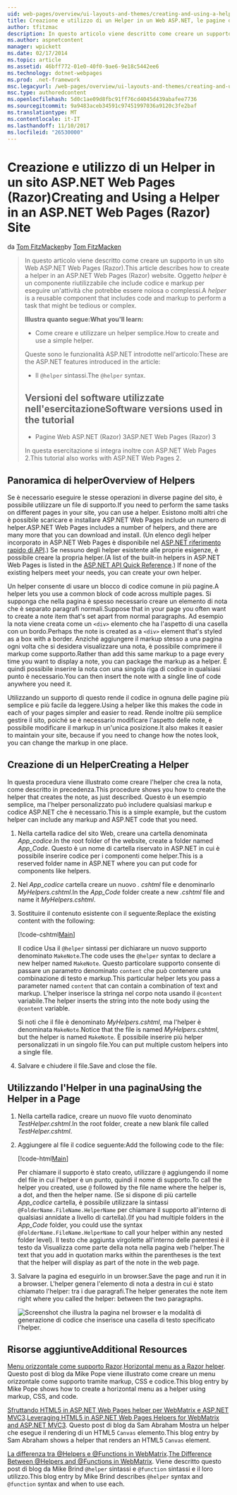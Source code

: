 ```yaml
---
uid: web-pages/overview/ui-layouts-and-themes/creating-and-using-a-helper-in-an-aspnet-web-pages-site
title: Creazione e utilizzo di un Helper in un Web ASP.NET, le pagine del sito (Razor) | Documenti Microsoft
author: tfitzmac
description: In questo articolo viene descritto come creare un supporto in un sito Web ASP.NET Web Pages (Razor). Un helper è un componente riutilizzabile che include codice e markup perf...
ms.author: aspnetcontent
manager: wpickett
ms.date: 02/17/2014
ms.topic: article
ms.assetid: 46bff772-01e0-40f0-9ae6-9e18c5442ee6
ms.technology: dotnet-webpages
ms.prod: .net-framework
msc.legacyurl: /web-pages/overview/ui-layouts-and-themes/creating-and-using-a-helper-in-an-aspnet-web-pages-site
msc.type: authoredcontent
ms.openlocfilehash: 5d0c1ae09d8fbc91ff76cd4045d439abafee7736
ms.sourcegitcommit: 9a9483aceb34591c97451997036a9120c3fe2baf
ms.translationtype: MT
ms.contentlocale: it-IT
ms.lasthandoff: 11/10/2017
ms.locfileid: "26530000"
---
```

<a name="creating-and-using-a-helper-in-an-aspnet-web-pages-razor-site"></a><span data-ttu-id="9f559-104">Creazione e utilizzo di un Helper in un sito ASP.NET Web Pages (Razor)</span><span class="sxs-lookup"><span data-stu-id="9f559-104">Creating and Using a Helper in an ASP.NET Web Pages (Razor) Site</span></span>
====================
<span data-ttu-id="9f559-105">da [Tom FitzMacken](https://github.com/tfitzmac)</span><span class="sxs-lookup"><span data-stu-id="9f559-105">by [Tom FitzMacken](https://github.com/tfitzmac)</span></span>

> <span data-ttu-id="9f559-106">In questo articolo viene descritto come creare un supporto in un sito Web ASP.NET Web Pages (Razor).</span><span class="sxs-lookup"><span data-stu-id="9f559-106">This article describes how to create a helper in an ASP.NET Web Pages (Razor) website.</span></span> <span data-ttu-id="9f559-107">Oggetto *helper* è un componente riutilizzabile che include codice e markup per eseguire un'attività che potrebbe essere noiosa o complessi.</span><span class="sxs-lookup"><span data-stu-id="9f559-107">A *helper* is a reusable component that includes code and markup to perform a task that might be tedious or complex.</span></span>
> 
> <span data-ttu-id="9f559-108">**Illustra quanto segue:**</span><span class="sxs-lookup"><span data-stu-id="9f559-108">**What you'll learn:**</span></span> 
> 
> - <span data-ttu-id="9f559-109">Come creare e utilizzare un helper semplice.</span><span class="sxs-lookup"><span data-stu-id="9f559-109">How to create and use a simple helper.</span></span>
> 
> <span data-ttu-id="9f559-110">Queste sono le funzionalità ASP.NET introdotte nell'articolo:</span><span class="sxs-lookup"><span data-stu-id="9f559-110">These are the ASP.NET features introduced in the article:</span></span>
> 
> - <span data-ttu-id="9f559-111">Il `@helper` sintassi.</span><span class="sxs-lookup"><span data-stu-id="9f559-111">The `@helper` syntax.</span></span>
>   
> 
> ## <a name="software-versions-used-in-the-tutorial"></a><span data-ttu-id="9f559-112">Versioni del software utilizzate nell'esercitazione</span><span class="sxs-lookup"><span data-stu-id="9f559-112">Software versions used in the tutorial</span></span>
> 
> 
> - <span data-ttu-id="9f559-113">Pagine Web ASP.NET (Razor) 3</span><span class="sxs-lookup"><span data-stu-id="9f559-113">ASP.NET Web Pages (Razor) 3</span></span>
>   
> 
> <span data-ttu-id="9f559-114">In questa esercitazione si integra inoltre con ASP.NET Web Pages 2.</span><span class="sxs-lookup"><span data-stu-id="9f559-114">This tutorial also works with ASP.NET Web Pages 2.</span></span>


## <a name="overview-of-helpers"></a><span data-ttu-id="9f559-115">Panoramica di helper</span><span class="sxs-lookup"><span data-stu-id="9f559-115">Overview of Helpers</span></span>

<span data-ttu-id="9f559-116">Se è necessario eseguire le stesse operazioni in diverse pagine del sito, è possibile utilizzare un file di supporto.</span><span class="sxs-lookup"><span data-stu-id="9f559-116">If you need to perform the same tasks on different pages in your site, you can use a helper.</span></span> <span data-ttu-id="9f559-117">Esistono molti altri che è possibile scaricare e installare ASP.NET Web Pages include un numero di helper.</span><span class="sxs-lookup"><span data-stu-id="9f559-117">ASP.NET Web Pages includes a number of helpers, and there are many more that you can download and install.</span></span> <span data-ttu-id="9f559-118">(Un elenco degli helper incorporato in ASP.NET Web Pages è disponibile nel [ASP.NET riferimento rapido di API](https://go.microsoft.com/fwlink/?LinkId=202907).) Se nessuno degli helper esistente alle proprie esigenze, è possibile creare la propria helper.</span><span class="sxs-lookup"><span data-stu-id="9f559-118">(A list of the built-in helpers in ASP.NET Web Pages is listed in the [ASP.NET API Quick Reference](https://go.microsoft.com/fwlink/?LinkId=202907).) If none of the existing helpers meet your needs, you can create your own helper.</span></span>

<span data-ttu-id="9f559-119">Un helper consente di usare un blocco di codice comune in più pagine.</span><span class="sxs-lookup"><span data-stu-id="9f559-119">A helper lets you use a common block of code across multiple pages.</span></span> <span data-ttu-id="9f559-120">Si supponga che nella pagina è spesso necessario creare un elemento di nota che è separato paragrafi normali.</span><span class="sxs-lookup"><span data-stu-id="9f559-120">Suppose that in your page you often want to create a note item that's set apart from normal paragraphs.</span></span> <span data-ttu-id="9f559-121">Ad esempio la nota viene creata come un `<div>` elemento che ha l'aspetto di una casella con un bordo.</span><span class="sxs-lookup"><span data-stu-id="9f559-121">Perhaps the note is created as a `<div>` element that's styled as a box with a border.</span></span> <span data-ttu-id="9f559-122">Anziché aggiungere il markup stesso a una pagina ogni volta che si desidera visualizzare una nota, è possibile comprimere il markup come supporto.</span><span class="sxs-lookup"><span data-stu-id="9f559-122">Rather than add this same markup to a page every time you want to display a note, you can package the markup as a helper.</span></span> <span data-ttu-id="9f559-123">È quindi possibile inserire la nota con una singola riga di codice in qualsiasi punto è necessario.</span><span class="sxs-lookup"><span data-stu-id="9f559-123">You can then insert the note with a single line of code anywhere you need it.</span></span>

<span data-ttu-id="9f559-124">Utilizzando un supporto di questo rende il codice in ognuna delle pagine più semplice e più facile da leggere.</span><span class="sxs-lookup"><span data-stu-id="9f559-124">Using a helper like this makes the code in each of your pages simpler and easier to read.</span></span> <span data-ttu-id="9f559-125">Rende inoltre più semplice gestire il sito, poiché se è necessario modificare l'aspetto delle note, è possibile modificare il markup in un'unica posizione.</span><span class="sxs-lookup"><span data-stu-id="9f559-125">It also makes it easier to maintain your site, because if you need to change how the notes look, you can change the markup in one place.</span></span>

## <a name="creating-a-helper"></a><span data-ttu-id="9f559-126">Creazione di un Helper</span><span class="sxs-lookup"><span data-stu-id="9f559-126">Creating a Helper</span></span>

<span data-ttu-id="9f559-127">In questa procedura viene illustrato come creare l'helper che crea la nota, come descritto in precedenza.</span><span class="sxs-lookup"><span data-stu-id="9f559-127">This procedure shows you how to create the helper that creates the note, as just described.</span></span> <span data-ttu-id="9f559-128">Questo è un esempio semplice, ma l'helper personalizzato può includere qualsiasi markup e codice ASP.NET che è necessario.</span><span class="sxs-lookup"><span data-stu-id="9f559-128">This is a simple example, but the custom helper can include any markup and ASP.NET code that you need.</span></span>

1. <span data-ttu-id="9f559-129">Nella cartella radice del sito Web, creare una cartella denominata *App\_codice*.</span><span class="sxs-lookup"><span data-stu-id="9f559-129">In the root folder of the website, create a folder named *App\_Code*.</span></span> <span data-ttu-id="9f559-130">Questo è un nome di cartella riservato in ASP.NET in cui è possibile inserire codice per i componenti come helper.</span><span class="sxs-lookup"><span data-stu-id="9f559-130">This is a reserved folder name in ASP.NET where you can put code for components like helpers.</span></span>
2. <span data-ttu-id="9f559-131">Nel *App\_codice* cartella creare un nuovo *. cshtml* file e denominarlo *MyHelpers.cshtml*.</span><span class="sxs-lookup"><span data-stu-id="9f559-131">In the *App\_Code* folder create a new *.cshtml* file and name it *MyHelpers.cshtml*.</span></span>
3. <span data-ttu-id="9f559-132">Sostituire il contenuto esistente con il seguente:</span><span class="sxs-lookup"><span data-stu-id="9f559-132">Replace the existing content with the following:</span></span>

    [!code-cshtml[Main](creating-and-using-a-helper-in-an-aspnet-web-pages-site/samples/sample1.cshtml)]

    <span data-ttu-id="9f559-133">Il codice Usa il `@helper` sintassi per dichiarare un nuovo supporto denominato `MakeNote`.</span><span class="sxs-lookup"><span data-stu-id="9f559-133">The code uses the `@helper` syntax to declare a new helper named `MakeNote`.</span></span> <span data-ttu-id="9f559-134">Questo particolare supporto consente di passare un parametro denominato `content` che può contenere una combinazione di testo e markup.</span><span class="sxs-lookup"><span data-stu-id="9f559-134">This particular helper lets you pass a parameter named `content` that can contain a combination of text and markup.</span></span> <span data-ttu-id="9f559-135">L'helper inserisce la stringa nel corpo nota usando il `@content` variabile.</span><span class="sxs-lookup"><span data-stu-id="9f559-135">The helper inserts the string into the note body using the `@content` variable.</span></span>

    <span data-ttu-id="9f559-136">Si noti che il file è denominato *MyHelpers.cshtml*, ma l'helper è denominata `MakeNote`.</span><span class="sxs-lookup"><span data-stu-id="9f559-136">Notice that the file is named *MyHelpers.cshtml*, but the helper is named `MakeNote`.</span></span> <span data-ttu-id="9f559-137">È possibile inserire più helper personalizzati in un singolo file.</span><span class="sxs-lookup"><span data-stu-id="9f559-137">You can put multiple custom helpers into a single file.</span></span>
4. <span data-ttu-id="9f559-138">Salvare e chiudere il file.</span><span class="sxs-lookup"><span data-stu-id="9f559-138">Save and close the file.</span></span>

## <a name="using-the-helper-in-a-page"></a><span data-ttu-id="9f559-139">Utilizzando l'Helper in una pagina</span><span class="sxs-lookup"><span data-stu-id="9f559-139">Using the Helper in a Page</span></span>

1. <span data-ttu-id="9f559-140">Nella cartella radice, creare un nuovo file vuoto denominato *TestHelper.cshtml*.</span><span class="sxs-lookup"><span data-stu-id="9f559-140">In the root folder, create a new blank file called *TestHelper.cshtml*.</span></span>
2. <span data-ttu-id="9f559-141">Aggiungere al file il codice seguente:</span><span class="sxs-lookup"><span data-stu-id="9f559-141">Add the following code to the file:</span></span>

    [!code-html[Main](creating-and-using-a-helper-in-an-aspnet-web-pages-site/samples/sample2.html)]

    <span data-ttu-id="9f559-142">Per chiamare il supporto è stato creato, utilizzare `@` aggiungendo il nome del file in cui l'helper è un punto, quindi il nome di supporto.</span><span class="sxs-lookup"><span data-stu-id="9f559-142">To call the helper you created, use `@` followed by the file name where the helper is, a dot, and then the helper name.</span></span> <span data-ttu-id="9f559-143">(Se si dispone di più cartelle *App\_codice* cartella, è possibile utilizzare la sintassi `@FolderName.FileName.HelperName` per chiamare il supporto all'interno di qualsiasi annidate a livello di cartella).</span><span class="sxs-lookup"><span data-stu-id="9f559-143">(If you had multiple folders in the *App\_Code* folder, you could use the syntax `@FolderName.FileName.HelperName` to call your helper within any nested folder level).</span></span> <span data-ttu-id="9f559-144">Il testo che aggiunta virgolette all'interno delle parentesi è il testo da Visualizza come parte della nota nella pagina web l'helper.</span><span class="sxs-lookup"><span data-stu-id="9f559-144">The text that you add in quotation marks within the parentheses is the text that the helper will display as part of the note in the web page.</span></span>
3. <span data-ttu-id="9f559-145">Salvare la pagina ed eseguirlo in un browser.</span><span class="sxs-lookup"><span data-stu-id="9f559-145">Save the page and run it in a browser.</span></span> <span data-ttu-id="9f559-146">L'helper genera l'elemento di nota a destra in cui è stato chiamato l'helper: tra i due paragrafi.</span><span class="sxs-lookup"><span data-stu-id="9f559-146">The helper generates the note item right where you called the helper: between the two paragraphs.</span></span>

    ![Screenshot che illustra la pagina nel browser e la modalità di generazione di codice che inserisce una casella di testo specificato l'helper.](creating-and-using-a-helper-in-an-aspnet-web-pages-site/_static/image1.jpg)

## <a name="additional-resources"></a><span data-ttu-id="9f559-148">Risorse aggiuntive</span><span class="sxs-lookup"><span data-stu-id="9f559-148">Additional Resources</span></span>


<span data-ttu-id="9f559-149">[Menu orizzontale come supporto Razor](http://mikepope.com/blog/DisplayBlog.aspx?permalink=2341).</span><span class="sxs-lookup"><span data-stu-id="9f559-149">[Horizontal menu as a Razor helper](http://mikepope.com/blog/DisplayBlog.aspx?permalink=2341).</span></span> <span data-ttu-id="9f559-150">Questo post di blog da Mike Pope viene illustrato come creare un menu orizzontale come supporto tramite markup, CSS e codice.</span><span class="sxs-lookup"><span data-stu-id="9f559-150">This blog entry by Mike Pope shows how to create a horizontal menu as a helper using markup, CSS, and code.</span></span>

<span data-ttu-id="9f559-151">[Sfruttando HTML5 in ASP.NET Web Pages helper per WebMatrix e ASP.NET MVC3](http://geekswithblogs.net/wildturtle/archive/2010/11/08/html5-in-asp.net-web-pages-helpers-for-webmatrix-and_aspnet_mvc3.aspx).</span><span class="sxs-lookup"><span data-stu-id="9f559-151">[Leveraging HTML5 in ASP.NET Web Pages Helpers for WebMatrix and ASP.NET MVC3](http://geekswithblogs.net/wildturtle/archive/2010/11/08/html5-in-asp.net-web-pages-helpers-for-webmatrix-and_aspnet_mvc3.aspx).</span></span> <span data-ttu-id="9f559-152">Questo post di blog da Sam Abraham Mostra un helper che esegue il rendering di un HTML5 `Canvas` elemento.</span><span class="sxs-lookup"><span data-stu-id="9f559-152">This blog entry by Sam Abraham shows a helper that renders an HTML5 `Canvas` element.</span></span>

<span data-ttu-id="9f559-153">[La differenza tra @Helpers e @Functions in WebMatrix](http://www.mikesdotnetting.com/Article/173/The-Difference-Between-@Helpers-and-@Functions-In-WebMatrix).</span><span class="sxs-lookup"><span data-stu-id="9f559-153">[The Difference Between @Helpers and @Functions in WebMatrix](http://www.mikesdotnetting.com/Article/173/The-Difference-Between-@Helpers-and-@Functions-In-WebMatrix).</span></span> <span data-ttu-id="9f559-154">Viene descritto questo post di blog da Mike Brind `@helper` sintassi e `@function` sintassi e il loro utilizzo.</span><span class="sxs-lookup"><span data-stu-id="9f559-154">This blog entry by Mike Brind describes `@helper` syntax and `@function` syntax and when to use each.</span></span>
